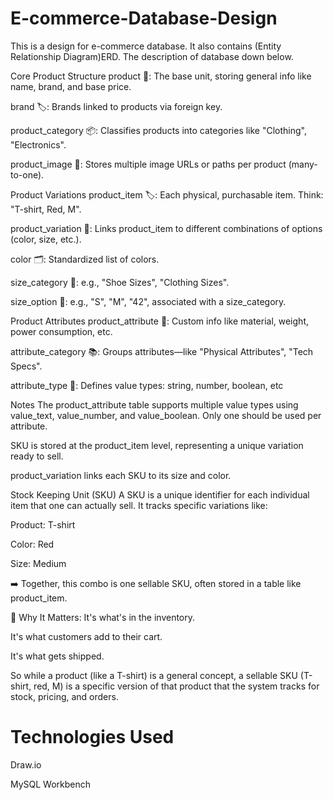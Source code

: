 # E-commerce-Database-Design

This is a design for e-commerce database. It also contains (Entity Relationship Diagram)ERD. The description of database down below.

Core Product Structure
product 🧾: The base unit, storing general info like name, brand, and base price.

brand 🏷️: Brands linked to products via foreign key.

product_category 📦: Classifies products into categories like "Clothing", "Electronics".

product_image 🎨: Stores multiple image URLs or paths per product (many-to-one).

Product Variations
product_item 🏷️: Each physical, purchasable item. Think: "T-shirt, Red, M".

product_variation 🔄: Links product_item to different combinations of options (color, size, etc.).

color 🗂️: Standardized list of colors.

size_category 📏: e.g., "Shoe Sizes", "Clothing Sizes".

size_option 📐: e.g., "S", "M", "42", associated with a size_category.

Product Attributes
product_attribute 🧵: Custom info like material, weight, power consumption, etc.

attribute_category 📚: Groups attributes—like "Physical Attributes", "Tech Specs".

attribute_type 🧪: Defines value types: string, number, boolean, etc

Notes
The product_attribute table supports multiple value types using value_text, value_number, and value_boolean. Only one should be used per attribute.

SKU is stored at the product_item level, representing a unique variation ready to sell.

product_variation links each SKU to its size and color.

Stock Keeping Unit (SKU)
A SKU is a unique identifier for each individual item that one can actually sell. It tracks specific variations like:

Product: T-shirt

Color: Red

Size: Medium

➡️ Together, this combo is one sellable SKU, often stored in a table like product_item.

🧠 Why It Matters:
It's what's in the inventory.

It's what customers add to their cart.

It's what gets shipped.

So while a product (like a T-shirt) is a general concept, a sellable SKU (T-shirt, red, M) is a specific version of that product that the system tracks for stock, pricing, and orders.

# Technologies Used 

Draw.io

MySQL Workbench 
